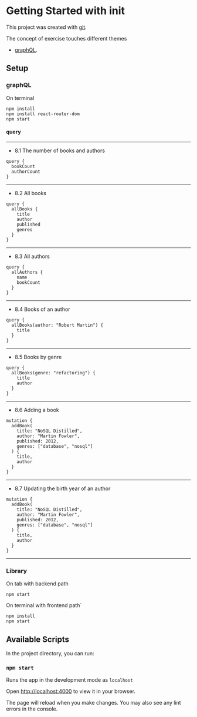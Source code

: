 # Getting Started with init


This project was created with [git](https://git-scm.com/docs/git-clone).

The concept of exercise touches different themes
* [graphQL](https://reactrouter.com/en/main). 


## Setup
### graphQL
On terminal
```
npm install
npm install react-router-dom
npm start
```

#### query

------------
* 8.1 The number of books and authors
```
query {
  bookCount
  authorCount
} 
```
------------
* 8.2 All books
```
query {
  allBooks { 
    title 
    author
    published 
    genres
  }
}
```
------------
* 8.3 All authors
```
query {
  allAuthors {
    name
    bookCount
  }
}
```
------------
* 8.4 Books of an author
```
query {
  allBooks(author: "Robert Martin") {
    title
  }
}
```
------------
* 8.5 Books by genre
```
query {
  allBooks(genre: "refactoring") {
    title
    author
  }
} 
```
------------
* 8.6 Adding a book
```
mutation {
  addBook(
    title: "NoSQL Distilled",
    author: "Martin Fowler",
    published: 2012,
    genres: ["database", "nosql"]
  ) {
    title,
    author
  }
}
```
------------
* 8.7 Updating the birth year of an author
```
mutation {
  addBook(
    title: "NoSQL Distilled",
    author: "Martin Fowler",
    published: 2012,
    genres: ["database", "nosql"]
  ) {
    title,
    author
  }
}
```
------------





### Library
On tab with backend path
```
npm start
```

On terminal with frontend path`
```
npm install
npm start
```




## Available Scripts

In the project directory, you can run:

### `npm start`

Runs the app in the development mode as `localhost`

Open [http://localhost:4000](http://localhost:3000) to view it in your browser.


The page will reload when you make changes.
You may also see any lint errors in the console.






